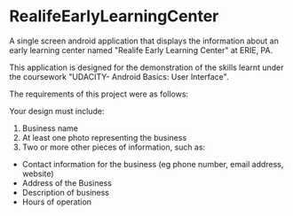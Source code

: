 # RealifeEarlyLearningCenter

A single screen android application that displays the information about an early learning center named "Realife Early Learning Center" at ERIE, PA.

This application is designed for the demonstration of the skills learnt under the coursework "UDACITY- Android Basics: User Interface".

The requirements of this project were as follows:

Your design must include:

1. Business name
2. At least one photo representing the business
3. Two or more other pieces of information, such as:
  * Contact information for the business (eg phone number, email address, website)
  * Address of the Business
  * Description of business
  * Hours of operation
